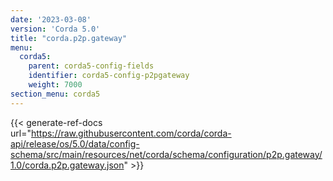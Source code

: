 ```yaml
---
date: '2023-03-08'
version: 'Corda 5.0'
title: "corda.p2p.gateway"
menu:
  corda5:
    parent: corda5-config-fields
    identifier: corda5-config-p2pgateway
    weight: 7000
section_menu: corda5
---
```


{{< generate-ref-docs url="https://raw.githubusercontent.com/corda/corda-api/release/os/5.0/data/config-schema/src/main/resources/net/corda/schema/configuration/p2p.gateway/1.0/corda.p2p.gateway.json" >}}